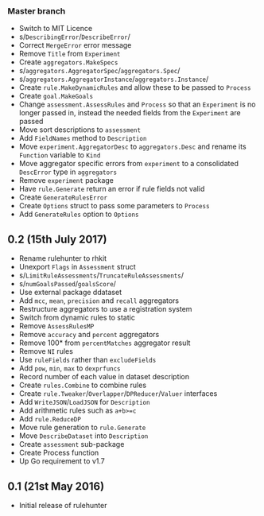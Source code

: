 ### Master branch

  * Switch to MIT Licence
  * s/`DescribingError`/`DescribeError`/
  * Correct `MergeError` error message
  * Remove `Title` from `Experiment`
  * Create `aggregators.MakeSpecs`
  * s/`aggregators.AggregatorSpec`/`aggregators.Spec`/
  * s/`aggregators.AggregatorInstance`/`aggregators.Instance`/
  * Create `rule.MakeDynamicRules` and allow these to be passed to `Process`
  * Create `goal.MakeGoals`
  * Change `assessment.AssessRules` and `Process` so that an `Experiment` is
    no longer passed in, instead the needed fields from the `Experiment` are
    passed
  * Move sort descriptions to `assessment`
  * Add `FieldNames` method to `Description`
  * Move `experiment.AggregatorDesc` to `aggregators.Desc` and rename
    its `Function` variable to `Kind`
  * Move aggregator specific errors from `experiment` to a consolidated
    `DescError` type in `aggregators`
  * Remove `experiment` package
  * Have `rule.Generate` return an error if rule fields not valid
  * Create `GenerateRulesError`
  * Create `Options` struct to pass some parameters to `Process`
  * Add `GenerateRules` option to `Options`

## 0.2 (15th July 2017)

  * Rename rulehunter to rhkit
  * Unexport `Flags` in `Assessment` struct
  * s/`LimitRuleAssessments`/`TruncateRuleAssessments`/
  * s/`numGoalsPassed`/`goalsScore`/
  * Use external package ddataset
  * Add `mcc`, `mean`, `precision` and `recall` aggregators
  * Restructure aggregators to use a registration system
  * Switch from dynamic rules to static
  * Remove `AssessRulesMP`
  * Remove `accuracy` and `percent` aggregators
  * Remove 100* from `percentMatches` aggregator result
  * Remove `NI` rules
  * Use `ruleFields` rather than `excludeFields`
  * Add `pow`, `min`, `max` to `dexprfuncs`
  * Record number of each value in dataset description
  * Create `rules.Combine` to combine rules
  * Create `rule.Tweaker`/`Overlapper`/`DPReducer`/`Valuer` interfaces
  * Add  `WriteJSON`/`LoadJSON` for `Description`
  * Add arithmetic rules such as `a+b>=c`
  * Add `rule.ReduceDP`
  * Move rule generation to `rule.Generate`
  * Move `DescribeDataset` into `Description`
  * Create `assessment` sub-package
  * Create Process function
  * Up Go requirement to v1.7


## 0.1 (21st May 2016)

 * Initial release of rulehunter
